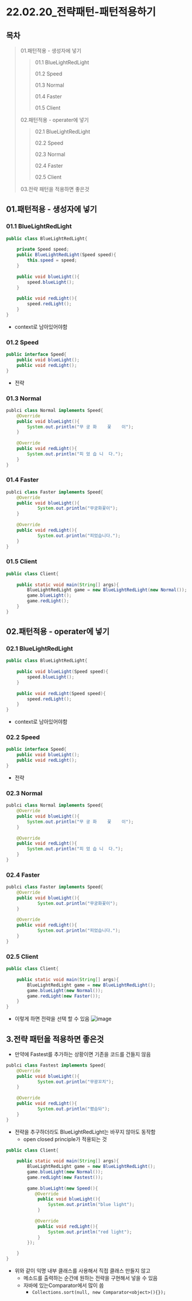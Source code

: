 # 22.02.20_전략패턴-패턴적용하기

## 목차

> 01.패턴적용 - 생성자에 넣기
>
> > 01.1 BlueLightRedLight
> >
> > 01.2 Speed
> >
> > 01.3 Normal
> >
> > 01.4 Faster
> >
> > 01.5 Client
>
> 02.패턴적용 - operater에 넣기
>
> > 02.1 BlueLightRedLight
> >
> > 02.2 Speed
> >
> > 02.3 Normal
> >
> > 02.4 Faster
> >
> > 02.5 Client
>
> 03.전략 패턴을 적용하면 좋은것



## 01.패턴적용 - 생성자에  넣기

### 01.1 BlueLightRedLight

```java
public class BlueLightRedLight{
    
    private Speed speed;
    public BlueLightRedLight(Speed speed){
        this.speed = speed;
    }
    
    public void blueLight(){
        speed.blueLight();
	}
    
    public void redLight(){
        speed.redLight();
	}
}
```

- context로 남아있어야함

### 01.2 Speed

```java
public interface Speed{
    public void blueLight();
    public void redLight();
}
```

- 전략

### 01.3 Normal

```java
publci class Normal implements Speed{
    @Override
    public void blueLight(){
        System.out.println("무 궁 화    꽃    이");
	}
    
    @Override
    public void redLight(){
        System.out.println("피 었 습 니  다.");
    }
}
```

### 01.4 Faster

```java
publci class Faster implements Speed{
    @Override
    public void blueLight(){
         	System.out.println("무궁화꽃이");
	}
    
    @Override
    public void redLight(){
        	System.out.println("피었습니다.");
    }
}
```

 ### 01.5 Client

```java
public class Client{
    
    public static void main(String[] args){
		BlueLightRedLight game = new BlueLightRedLight(new Normal());
        game.blueLight();
        game.redLight();
    }
}
```

## 02.패턴적용 - operater에 넣기

### 02.1 BlueLightRedLight

```java
public class BlueLightRedLight{
       
    public void blueLight(Speed speed){
        speed.blueLight();
	}
    
    public void redLight(Speed speed){
        speed.redLight();
	}
}
```

- context로 남아있어야함

### 02.2 Speed

```java
public interface Speed{
    public void blueLight();
    public void redLight();
}
```

- 전략

### 02.3 Normal

```java
publci class Normal implements Speed{
    @Override
    public void blueLight(){
        System.out.println("무 궁 화    꽃    이");
	}
    
    @Override
    public void redLight(){
        System.out.println("피 었 습 니  다.");
    }
}
```

### 02.4 Faster

```java
publci class Faster implements Speed{
    @Override
    public void blueLight(){
         	System.out.println("무궁화꽃이");
	}
    
    @Override
    public void redLight(){
        	System.out.println("피었습니다.");
    }
}
```

 ### 02.5 Client

```java
public class Client{
    
    public static void main(String[] args){
		BlueLightRedLight game = new BlueLightRedLight();
        game.blueLight(new Normal());
        game.redLight(new Faster());
    }
}
```

- 이렇게 하면 전략을 선택 할 수 있음
![image](https://user-images.githubusercontent.com/47946136/155039083-9a642153-e75b-4d15-84b1-6c83dd42d75c.png)

## 3.전략 패턴을 적용하면 좋은것

- 만약에 Fastest를 추가하는 상황이면 기존을 코드를 건들지 않음 

```java
publci class Fastest implements Speed{
    @Override
    public void blueLight(){
         	System.out.println("무광꼬치");
	}
    
    @Override
    public void redLight(){
         	System.out.println("폈슴돠");
    }
}
```

- 전략을 추구하더라도 BlueLightRedLight는 바꾸지 않아도 동작함
  - open closed principle가 적용되는 것

```java
public class Client{
    
    public static void main(String[] args){
		BlueLightRedLight game = new BlueLightRedLight();
        game.blueLight(new Normal());
        game.redLight(new Fastest());
        
        game.blueLight(new Speed(){
           @Override
            public void blueLight(){
                System.out.println("blue light");
            }
            
           @Override
            public void redLight(){
                System.out.println("red light");
            }
        });

    }
}
```

- 위와 같이 익명 내부 클래스를 사용해서 직접 클래스 만들지 않고 
  - 메소드를 출력하는 순간에 원하는 전략을 구현해서 넣을 수 있음
  - 자바에 있는Comparator에서 많이 씀
    - `Collections.sort(null, new Comparator<object>(){});`
